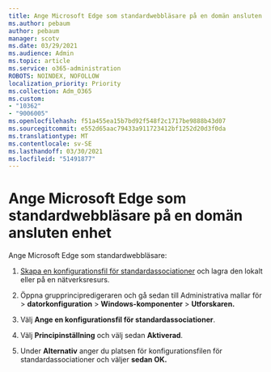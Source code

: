 ```yaml
---
title: Ange Microsoft Edge som standardwebbläsare på en domän ansluten enhet
ms.author: pebaum
author: pebaum
manager: scotv
ms.date: 03/29/2021
ms.audience: Admin
ms.topic: article
ms.service: o365-administration
ROBOTS: NOINDEX, NOFOLLOW
localization_priority: Priority
ms.collection: Adm_O365
ms.custom:
- "10362"
- "9006005"
ms.openlocfilehash: f51a455ea15b7bd92f548f2c1717be9888b43d07
ms.sourcegitcommit: e552d65aac79433a911723412bf1252d20d3f0da
ms.translationtype: MT
ms.contentlocale: sv-SE
ms.lasthandoff: 03/30/2021
ms.locfileid: "51491877"
---
```

# <a name="set-microsoft-edge-as-the-default-browser-on-a-domain-joined-device"></a>Ange Microsoft Edge som standardwebbläsare på en domän ansluten enhet

Ange Microsoft Edge som standardwebbläsare: 

1. [Skapa en konfigurationsfil för standardassociationer](https://go.microsoft.com/fwlink/?linkid=2132437) och lagra den lokalt eller på en nätverksresurs.

1. Öppna grupprincipredigeraren och gå sedan till Administrativa mallar för  >  **datorkonfiguration**  >  **Windows-komponenter**  >  **Utforskaren.**

1. Välj **Ange en konfigurationsfil för standardassociationer**.

1. Välj **Principinställning** och välj sedan **Aktiverad**.

1. Under **Alternativ** anger du platsen för konfigurationsfilen för standardassociationer och väljer **sedan OK.**
